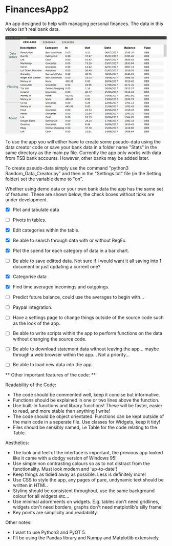 # FinancesApp2
An app designed to help with managing personal finances. The data in this video isn't real bank data.

<img src="Pics/Peek 2017-07-06 00-21.gif">

To use the app you will either have to create some pseudo-data using the data creator code or save your bank data in a folder name "Stats" in the same directory as the main.py file. Currently the app only works with data from TSB bank accounts. However, other banks may be added later.

To create pseudo-data simply use the command "python3 Random_Data_Creator.py" and then in the "Settings.txt" file (in the Setting folder) set the variable demo to "on".

Whether using demo data or your own bank data the app has the same set of features. These are shown below, the check boxes without ticks are under development.
- [x] Plot and tabulate data
- [ ] Pivots in tables.
- [x] Edit categories within the table.
- [x] Be able to search through data with or without RegEx.
- [x] Plot the spend for each category of data in a bar chart.
- [ ] Be able to save editted data. Not sure if I would want it all saving into 1 document or just updating a current one?
- [x] Categorise data
- [x] Find time averaged incomings and outgoings.
- [ ] Predict future balance, could use the averages to begin with...
- [ ] Paypal integration.
- [ ] Have a settings page to change things outside of the source code such as the look of the app.
- [ ] Be able to write scripts within the app to perform functions on the data without changing the source code.
- [ ] Be able to download statement data without leaving the app... maybe through a web browser within the app... Not a priority...
- [ ] Be able to load new data into the app.


** Other important features of the code: **

Readability of the Code:
  * The code should be commented well, keep it concise but informative.
  * Functions should be explained in one or two lines above the function.
  * Use built-in functions and library functions! These will be faster, easier to read, and more stable than anything I write!
  * The code should be object orientated. Functions can be kept outside of the main code in a seperate file. Use classes for Widgets, keep it tidy!
  * Files should be sensibly named, i.e Table for the code relating to the Table.

Aesthetics:
  * The look and feel of the interface is important, the previous app looked like it came with a dodgy version of Windows 95!
  * Use simple non contrasting colours so as to not distract from the functionality. Must look modern and 'up-to-date'!
  * Keep things as tidied away as possible. Less is definitely more!
  * Use CSS to style the app, any pages of pure, undynamic text should be written in HTML.
  * Styling should be consistent throughout, use the same background colour for all widgets etc...
  * Use minimal adornments on widgets. E.g. tables don't need gridlines, widgets don't need borders, graphs don't need matplotlib's silly frame!
  * Key points are simplicity and readability.

Other notes:
  * I want to use Python3 and PyQT 5.
  * I'll be using the Pandas library and Numpy and Matplotlib extensively.
